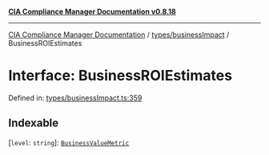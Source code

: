 [**CIA Compliance Manager Documentation v0.8.18**](../../../README.md)

***

[CIA Compliance Manager Documentation](../../../modules.md) / [types/businessImpact](../README.md) / BusinessROIEstimates

# Interface: BusinessROIEstimates

Defined in: [types/businessImpact.ts:359](https://github.com/Hack23/cia-compliance-manager/blob/509f2f6138f4e24aa7fe1ae9432ec1ccefbe5f32/src/types/businessImpact.ts#L359)

## Indexable

\[`level`: `string`\]: [`BusinessValueMetric`](BusinessValueMetric.md)

